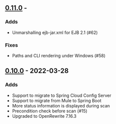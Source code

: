## [0.11.0](https://github.com/spring-projects-experimental/spring-boot-migrator/releases/tag/0.10.0) -  

### Adds
- Unmarshalling ejb-jar.xml for EJB 2.1 (#62) 

### Fixes
- Paths and CLI rendering under Windows (#58) 

## [0.10.0](https://github.com/spring-projects-experimental/spring-boot-migrator/releases/tag/0.10.0) -  2022-03-28

### Adds
- Support to migrate to Spring Cloud Config Server
- Support to migrate from Mule to Spring Boot
- More status information is displayed during scan
- Precondition check before scan (#15)
- Upgraded to OpenRewrite 7.16.3
